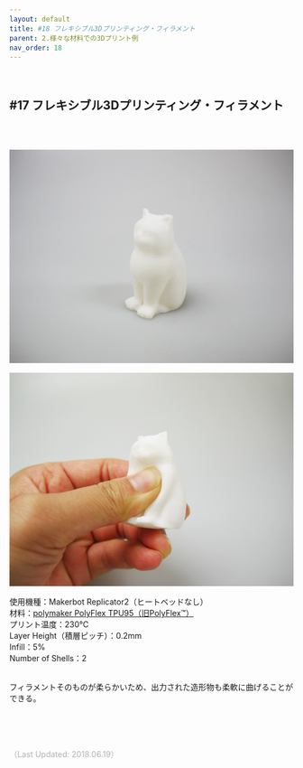 ```yaml
---
layout: default
title: #18 フレキシブル3Dプリンティング・フィラメント
parent: 2.様々な材料での3Dプリント例
nav_order: 18
---
```


<br>

## #17 フレキシブル3Dプリンティング・フィラメント
<br><br>

<p><img src="assets/03/24.jpg"/></p>
<p><img src="assets/03/25.jpg"/></p>

使用機種：Makerbot Replicator2（ヒートベッドなし）<br>
材料：[polymaker PolyFlex TPU95（旧PolyFlex™）](https://www.poly-maker.jp/polyflex.html)<br>
プリント温度：230℃<br>
Layer Height（積層ピッチ）：0.2mm<br>
Infill：5%<br>
Number of Shells：2<br>
<br>

フィラメントそのものが柔らかいため、出力された造形物も柔軟に曲げることができる。

<br><br><br>

<span style="color: #B2B2B2">
（Last Updated: 2018.06.19）
</span>
